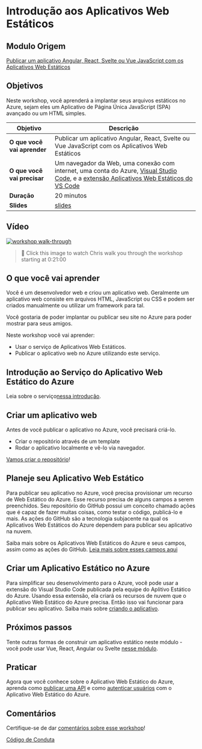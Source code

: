 # Introdução aos Aplicativos Web Estáticos

## Modulo Origem

[Publicar um aplicativo Angular, React, Svelte ou Vue JavaScript com os Aplicativos Web Estáticos](https://docs.microsoft.com/learn/modules/publish-app-service-static-web-app-api/?WT.mc_id=academic-56895-chnoring)

## Objetivos

Neste workshop, você aprenderá a implantar seus arquivos estáticos no Azure, sejam eles um Aplicativo de Página Única JavaScript (SPA) avançado ou um HTML simples.

| **Objetivo**                          | Descrição                                                                                                     |
| ------------------------------------- | ------------------------------------------------------------------------------------------------------------- |
| **O que você vai aprender**           | Publicar um aplicativo Angular, React, Svelte ou Vue JavaScript com os Aplicativos Web Estáticos              |
| **O que você vai precisar**           | Um navegador da Web, uma conexão com internet, uma conta do Azure, [Visual Studio Code](https://code.visualstudio.com?WT.mc_id=academic-56895-chnoring), e a [extensão Aplicativos Web Estáticos do VS Code](https://marketplace.visualstudio.com/items?itemName=ms-azuretools.vscode-azurestaticwebapps&WT.mc_id=academic-56895-chnoring) |
| **Duração**                           | 20 minutos                                                                                                    |
| **Slides**                            | [slides](./slides.pptx)                                                                                       |

## Vídeo

[![workshop walk-through](./images/promo.png)](https://youtu.be/QJHd4jf4ekI "workshop walk-through")
> 🎥 Click this image to watch Chris walk you through the workshop starting at 0:21:00

## O que você vai aprender

Você é um desenvolvedor web e criou um aplicativo web. Geralmente um aplicativo web consiste em arquivos HTML, JavaScript ou CSS e podem ser criados manualmente ou utilizar um framework para tal.

Você gostaria de poder implantar ou publicar seu site no Azure para poder mostrar para seus amigos.

Neste workshop você vai aprender:

- Usar o serviço de Aplicativos Web Estáticos.
- Publicar o aplicativo web no Azure utilizando este serviço. 

## Introdução ao Serviço do Aplicativo Web Estático do Azure

Leia sobre o serviço[nessa introdução](https://docs.microsoft.com/learn/modules/publish-app-service-static-web-app-api/1-introduction?pivots=angular&WT.mc_id=academic-56895-chnoring).

## Criar um aplicativo web

Antes de você publicar o aplicativo no Azure, você precisará criá-lo.

- Criar o repositório através de um template
- Rodar o aplicativo localmente e vê-lo via navegador.

[Vamos criar o repositório](https://docs.microsoft.com/learn/modules/publish-app-service-static-web-app-api/2-exercise-get-started?pivots=angular&WT.mc_id=academic-56895-chnoring)!

## Planeje seu Aplicativo Web Estático

Para publicar seu aplicativo no Azure, você precisa provisionar um recurso de Web Estático do Azure. Esse recurso precisa de alguns campos a serem preenchidos. Seu repositório do GitHub possui um conceito chamado ações que é capaz de fazer muitas coisas, como testar o código, publicá-lo e mais. As ações do GitHub são a tecnologia subjacente na qual os Aplicativos Web Estáticos do Azure dependem para publicar seu aplicativo na nuvem.

Saiba mais sobre os Aplicativos Web Estáticos do Azure e seus campos, assim como as ações do GitHub. [Leia mais sobre esses campos aqui](https://docs.microsoft.com/learn/modules/publish-app-service-static-web-app-api/3-static-web-apps?pivots=angular&WT.mc_id=academic-56895-chnoring)

## Criar um Aplicativo Estático no Azure

Para simplificar seu desenvolvimento para o Azure, você pode usar a extensão do Visual Studio Code publicada pela equipe do Aplitivo Estático do Azure. Usando essa extensão, ela criará os recursos de nuvem que o Aplicativo Web Estático do Azure precisa. Então isso vai funcionar para publicar seu aplicativo. Saiba mais sobre [criando o aplicativo](https://docs.microsoft.com/learn/modules/publish-app-service-static-web-app-api/4-exercise-static-web-apps?pivots=angular&WT.mc_id=academic-56895-chnoring).

## Próximos passos

Tente outras formas de construir um aplicativo estático neste módulo - você pode usar Vue, React, Angular ou Svelte [nesse módulo](https://docs.microsoft.com/learn/modules/publish-app-service-static-web-app-api?WT.mc_id=academic-56895-chnoring).

## Praticar

Agora que você conhece sobre o Aplicativo Web Estático do Azure, aprenda como [publicar uma API](https://docs.microsoft.com/learn/modules/publish-static-web-app-api-preview-url?WT.mc_id=academic-56895-chnoring) e como [autenticar usuários](https://docs.microsoft.com/learn/modules/publish-static-web-app-authentication/?WT.mc_id=academic-56895-chnoring) com o Aplicativo Web Estático do Azure.

## Comentários

Certifique-se de dar [comentários sobre esse workshop](https://forms.office.com/r/MdhJWMZthR)!

[Código de Conduta](../../CODE_OF_CONDUCT.md)
